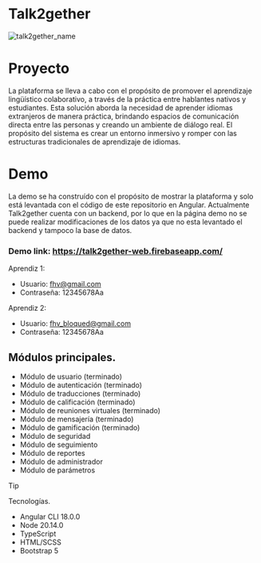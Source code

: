 # Talk2gether

![talk2gether_name](https://github.com/user-attachments/assets/a6917fba-92a9-48ff-886e-7dcb4f5736c9)

# Proyecto

La plataforma se lleva a cabo con el propósito de promover el aprendizaje lingüístico colaborativo, a través de la práctica entre hablantes nativos y estudiantes. Esta solución aborda la necesidad de aprender idiomas extranjeros de manera práctica, brindando espacios de comunicación directa entre las personas y creando un ambiente de diálogo real. El propósito del sistema es crear un entorno inmersivo y romper con las estructuras tradicionales de aprendizaje de idiomas.

# Demo

La demo se ha construído con el propósito de mostrar la plataforma y solo está levantada con el código de este repositorio en Angular. Actualmente Talk2gether cuenta con un backend, por lo que en la página demo no se puede realizar modificaciones de los datos ya que no esta levantado el backend y tampoco la base de datos.

### Demo link: https://talk2gether-web.firebaseapp.com/

Aprendiz 1:
- Usuario: fhv@gmail.com
- Contraseña: 12345678Aa

Aprendiz 2: 
- Usuario: fhv_bloqued@gmail.com
- Contraseña: 12345678Aa

## **Módulos principales.**

- Módulo de usuario (terminado)
- Módulo de autenticación (terminado)
- Módulo de traducciones (terminado)
- Módulo de calificación (terminado)
- Módulo de reuniones virtuales (terminado)
- Módulo de mensajería (terminado)
- Módulo de gamificación (terminado)
- Módulo de seguridad
- Módulo de seguimiento
- Módulo de reportes
- Módulo de administrador
- Módulo de parámetros

> [!TIP]
> Tecnologías.

- Angular CLI 18.0.0
- Node 20.14.0
- TypeScript
- HTML/SCSS
- Bootstrap 5
